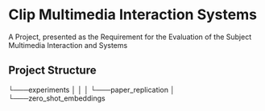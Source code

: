 # Clip Multimedia Interaction Systems
A Project, presented as the Requirement for the Evaluation of the Subject Multimedia Interaction and Systems

## Project Structure

└───experiments
│   │
│   └───paper_replication
│   └───zero_shot_embeddings
